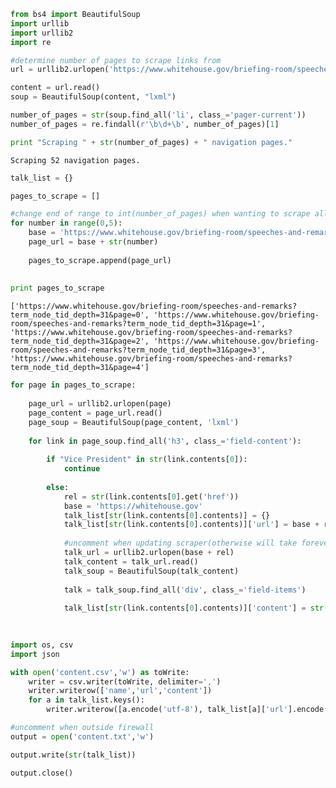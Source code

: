 

```python
from bs4 import BeautifulSoup
import urllib
import urllib2
import re

#determine number of pages to scrape links from
url = urllib2.urlopen('https://www.whitehouse.gov/briefing-room/speeches-and-remarks')

content = url.read()
soup = BeautifulSoup(content, "lxml")

number_of_pages = str(soup.find_all('li', class_='pager-current'))
number_of_pages = re.findall(r'\b\d+\b', number_of_pages)[1]

print "Scraping " + str(number_of_pages) + " navigation pages."
```

    Scraping 52 navigation pages.



```python
talk_list = {}

pages_to_scrape = []

#change end of range to int(number_of_pages) when wanting to scrape all (that will be a doozy)
for number in range(0,5):
    base = 'https://www.whitehouse.gov/briefing-room/speeches-and-remarks?term_node_tid_depth=31&page='
    page_url = base + str(number)
    
    pages_to_scrape.append(page_url)
    
    
print pages_to_scrape
```

    ['https://www.whitehouse.gov/briefing-room/speeches-and-remarks?term_node_tid_depth=31&page=0', 'https://www.whitehouse.gov/briefing-room/speeches-and-remarks?term_node_tid_depth=31&page=1', 'https://www.whitehouse.gov/briefing-room/speeches-and-remarks?term_node_tid_depth=31&page=2', 'https://www.whitehouse.gov/briefing-room/speeches-and-remarks?term_node_tid_depth=31&page=3', 'https://www.whitehouse.gov/briefing-room/speeches-and-remarks?term_node_tid_depth=31&page=4']



```python
for page in pages_to_scrape:
    
    page_url = urllib2.urlopen(page)
    page_content = page_url.read()
    page_soup = BeautifulSoup(page_content, 'lxml')    
            
    for link in page_soup.find_all('h3', class_='field-content'):
        
        if "Vice President" in str(link.contents[0]):
            continue
            
        else:
            rel = str(link.contents[0].get('href'))
            base = 'https://whitehouse.gov'
            talk_list[str(link.contents[0].contents)] = {}
            talk_list[str(link.contents[0].contents)]['url'] = base + rel
            
            #uncomment when updating scraper(otherwise will take forever to update)
            talk_url = urllib2.urlopen(base + rel)
            talk_content = talk_url.read()
            talk_soup = BeautifulSoup(talk_content)
            
            talk = talk_soup.find_all('div', class_='field-items')
            
            talk_list[str(link.contents[0].contents)]['content'] = str(talk)
            
            
```


```python
import os, csv
import json

with open('content.csv','w') as toWrite:
    writer = csv.writer(toWrite, delimiter=',')
    writer.writerow(['name','url','content'])
    for a in talk_list.keys():
        writer.writerow([a.encode('utf-8'), talk_list[a]['url'].encode('utf-8'), talk_list[a]['content'].encode('latin-1').decode('utf-8')])

#uncomment when outside firewall
output = open('content.txt','w')

output.write(str(talk_list))

output.close()
```
